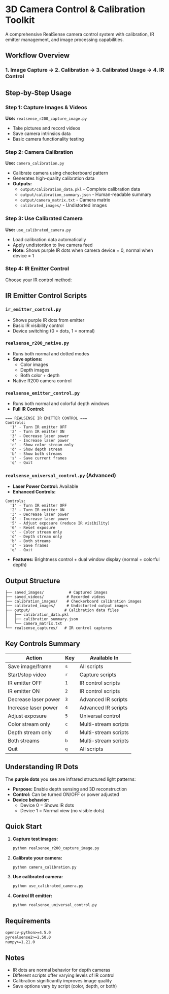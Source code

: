 # 3D Camera Control & Calibration Toolkit

A comprehensive RealSense camera control system with calibration, IR emitter management, and image processing capabilities.

##  Workflow Overview

### 1. **Image Capture** → 2. **Calibration** → 3. **Calibrated Usage** → 4. **IR Control**

##  Step-by-Step Usage

### Step 1: Capture Images & Videos
**Use:** `realsense_r200_capture_image.py`
- Take pictures and record videos
- Save camera intrinsics data
- Basic camera functionality testing

### Step 2: Camera Calibration
**Use:** `camera_calibration.py`
- Calibrate camera using checkerboard pattern
- Generates high-quality calibration data
- **Outputs:**
  - `output/calibration_data.pkl` - Complete calibration data
  - `output/calibration_summary.json` - Human-readable summary  
  - `output/camera_matrix.txt` - Camera matrix
  - `calibrated_images/` - Undistorted images

### Step 3: Use Calibrated Camera
**Use:** `use_calibrated_camera.py`
- Load calibration data automatically
- Apply undistortion to live camera feed
- **Note:** Shows purple IR dots when camera device = 0, normal when device = 1

### Step 4: IR Emitter Control
Choose your IR control method:

##  IR Emitter Control Scripts

### `ir_emitter_control.py`
- Shows purple IR dots from emitter
- Basic IR visibility control
- Device switching (0 = dots, 1 = normal)

### `realsense_r200_native.py`
- Runs both normal and dotted modes
- **Save options:**
  - Color images
  - Depth images  
  - Both color + depth
- Native R200 camera control

### `realsense_emitter_control.py`
- Runs both normal and colorful depth windows
- **Full IR Control:**
```
=== REALSENSE IR EMITTER CONTROL ===
Controls:
  '1' - Turn IR emitter OFF
  '2' - Turn IR emitter ON
  '3' - Decrease laser power
  '4' - Increase laser power
  'c' - Show color stream only
  'd' - Show depth stream
  'b' - Show both streams
  's' - Save current frames
  'q' - Quit
```

### `realsense_universal_control.py` (Advanced)
- **Laser Power Control:** Available
- **Enhanced Controls:**
```
Controls:
  '1' - Turn IR emitter OFF
  '2' - Turn IR emitter ON
  '3' - Decrease laser power
  '4' - Increase laser power
  '5' - Adjust exposure (reduce IR visibility)
  '6' - Reset exposure
  'c' - Color stream only
  'd' - Depth stream only
  'b' - Both streams
  's' - Save frames
  'q' - Quit
```
- **Features:** Brightness control + dual window display (normal + colorful depth)

##  Output Structure

```
├── saved_images/           # Captured images
├── saved_videos/          # Recorded videos
├── calibration_images/    # Checkerboard calibration images
├── calibrated_images/     # Undistorted output images
├── output/               # Calibration data files
│   ├── calibration_data.pkl
│   ├── calibration_summary.json
│   └── camera_matrix.txt
└── realsense_captures/   # IR control captures
```

##  Key Controls Summary

| Action | Key | Available In |
|--------|-----|--------------|
| Save image/frame | `s` | All scripts |
| Start/stop video | `r` | Capture scripts |
| IR emitter OFF | `1` | IR control scripts |
| IR emitter ON | `2` | IR control scripts |
| Decrease laser power | `3` | Advanced IR scripts |
| Increase laser power | `4` | Advanced IR scripts |
| Adjust exposure | `5` | Universal control |
| Color stream only | `c` | Multi-stream scripts |
| Depth stream only | `d` | Multi-stream scripts |
| Both streams | `b` | Multi-stream scripts |
| Quit | `q` | All scripts |

##  Understanding IR Dots

The **purple dots** you see are infrared structured light patterns:
- **Purpose:** Enable depth sensing and 3D reconstruction
- **Control:** Can be turned ON/OFF or power adjusted
- **Device behavior:** 
  - Device 0 = Shows IR dots
  - Device 1 = Normal view (no visible dots)

##  Quick Start

1. **Capture test images:**
   ```bash
   python realsense_r200_capture_image.py
   ```

2. **Calibrate your camera:**
   ```bash
   python camera_calibration.py
   ```

3. **Use calibrated camera:**
   ```bash
   python use_calibrated_camera.py
   ```

4. **Control IR emitter:**
   ```bash
   python realsense_universal_control.py
   ```

##  Requirements

```txt
opencv-python>=4.5.0
pyrealsense2>=2.50.0
numpy>=1.21.0
```

##  Notes

- IR dots are normal behavior for depth cameras
- Different scripts offer varying levels of IR control
- Calibration significantly improves image quality
- Save options vary by script (color, depth, or both)
